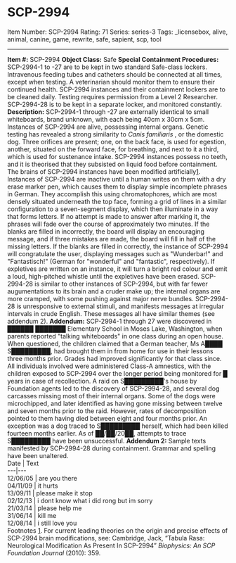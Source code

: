 # SCP-2994
Item Number: SCP-2994
Rating: 71
Series: series-3
Tags: _licensebox, alive, animal, canine, game, rewrite, safe, sapient, scp, tool

---

**Item #:** SCP-2994
**Object Class:** Safe
**Special Containment Procedures:** SCP-2994-1 to -27 are to be kept in two standard Safe-class lockers. Intravenous feeding tubes and catheters should be connected at all times, except when testing. A veterinarian should monitor them to ensure their continued health. SCP-2994 instances and their containment lockers are to be cleaned daily. Testing requires permission from a Level 2 Researcher. SCP-2994-28 is to be kept in a separate locker, and monitored constantly.
**Description:** SCP-2994-1 through -27 are externally identical to small whiteboards, brand unknown, with each being 40cm x 30cm x 5cm. Instances of SCP-2994 are alive, possessing internal organs. Genetic testing has revealed a strong similarity to _Canis familiaris_ , or the domestic dog. Three orifices are present; one, on the back face, is used for egestion, another, situated on the forward face, for breathing, and next to it a third, which is used for sustenance intake. SCP-2994 instances possess no teeth, and it is theorised that they subsisted on liquid food before containment. The brains of SCP-2994 instances have been modified artificially[1](javascript:;).
Instances of SCP-2994 are inactive until a human writes on them with a dry erase marker pen, which causes them to display simple incomplete phrases in German. They accomplish this using chromatophores, which are most densely situated underneath the top face, forming a grid of lines in a similar configuration to a seven-segment display, which then illuminate in a way that forms letters. If no attempt is made to answer after marking it, the phrases will fade over the course of approximately two minutes. If the blanks are filled in incorrectly, the board will display an encouraging message, and if three mistakes are made, the board will fill in half of the missing letters. If the blanks are filled in correctly, the instance of SCP-2994 will congratulate the user, displaying messages such as "Wunderbar!" and "Fantastisch!" (German for "wonderful" and "fantastic", respectively). If expletives are written on an instance, it will turn a bright red colour and emit a loud, high-pitched whistle until the expletives have been erased.
SCP-2994-28 is similar to other instances of SCP-2994, but with far fewer augumentations to its brain and a cruder make up; the internal organs are more cramped, with some pushing against major nerve bundles. SCP-2994-28 is unresponsive to external stimuli, and manifests messages at irregular intervals in crude English. These messages all have similar themes (see addendum 2).
**Addendum:** SCP-2994-1 through 27 were discovered in ██████ ███████ Elementary School in Moses Lake, Washington, when parents reported "talking whiteboards" in one class during an open house. When questioned, the children claimed that a German teacher, Ms A████ S█████████, had brought them in from home for use in their lessons three months prior. Grades had improved significantly for that class since. All individuals involved were administered Class-A amnestics, with the children exposed to SCP-2994 over the longer period being monitored for █ years in case of recollection.
A raid on S█████████'s house by Foundation agents led to the discovery of SCP-2994-28, and several dog carcasses missing most of their internal organs. Some of the dogs were microchipped, and later identified as having gone missing between twelve and seven months prior to the raid. However, rates of decomposition pointed to them having died between eight and four months prior. An exception was a dog traced to S█████████ herself, which had been killed fourteen months earlier. As of ██/██/20██, attempts to trace S█████████ have been unsuccessful.
**Addendum 2:** Sample texts manifested by SCP-2994-28 during containment. Grammar and spelling have been unaltered.  
Date | Text  
---|---  
12/06/05 | are you there  
04/11/09 | it hurts  
13/09/11 | please make it stop  
02/12/13 | i dont know what i did rong but im sorry  
21/03/14 | please help me  
31/06/14 | kill me  
12/08/14 | i still love you  
Footnotes
[1](javascript:;). For current leading theories on the origin and precise effects of SCP-2994 brain modifications, see: Cambridge, Jack, “Tabula Rasa: Neurological Modification As Present In SCP-2994” _Biophysics: An SCP Foundation Journal_ (2010): 359.